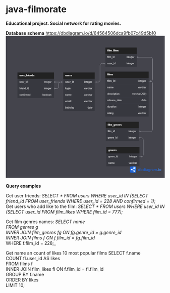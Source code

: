 # java-filmorate
**Educational project. Social network for rating movies.**

**Database schema** https://dbdiagram.io/d/64564506dca9fb07c49d5b10
![Database Image](DBschema.png)

**Query examples**
<br />

Get user friends:
_SELECT *
FROM users
WHERE user_id IN (SELECT friend_id
FROM user_friends
WHERE user_id = 228
AND confirmed = 1);_
<br />
Get users who add like to the film:
_SELECT *
FROM users
WHERE user_id IN (SELECT user_id
FROM film_likes
WHERE film_id = 777);_
<br />

Get film genres names:
_SELECT name
<br />
FROM genres g
<br />
INNER JOIN film_genres fg ON fg.genre_id = g.genre_id
<br />
INNER JOIN films f ON f.film_id = fg.film_id_
<br />
WHERE f.film_id = 228;_
<br />

Get name an count of likes 10 most popular films
SELECT f.name
<br />
COUNT fl.user_id AS likes
<br />
FROM films f
<br />
INNER JOIN film_likes fl ON f.film_id = fl.film_id
<br />
GROUP BY f.name
<br />
ORDER BY likes
<br />
LIMIT 10;
